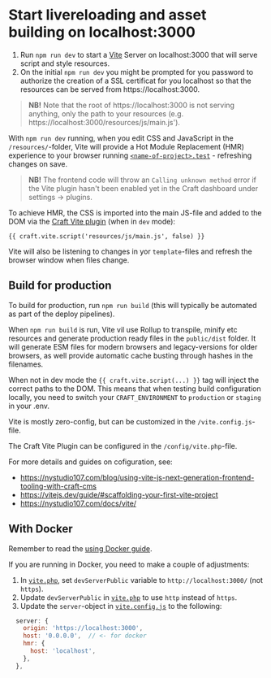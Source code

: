 # Start livereloading and asset building on localhost:3000

1. Run `npm run dev` to start a [Vite](https://vitejs.dev/) Server on localhost:3000 that will serve script and style resources.
1. On the initial `npm run dev` you might be prompted for you password to authorize the creation of a SSL certificat for you localhost so that the resources can be served from https://localhost:3000.

> **NB!** Note that the root of https://localhost:3000 is not serving anything, only the path to your resources (e.g. https://localhost:3000/resources/js/main.js').

With `npm run dev` running, when you edit CSS and JavaScript in the `/resources/`-folder, Vite will provide a Hot Module Replacement (HMR) experience to your browser running [`<name-of-project>.test`](http://<name-of-project>.test) - refreshing changes on save.

> **NB!** The frontend code will throw an `Calling unknown method` error if the Vite plugin hasn't been enabled yet in the Craft dashboard under settings -> plugins.

To achieve HMR, the CSS is imported into the main JS-file and added to the DOM via the [Craft Vite plugin](https://plugins.craftcms.com/vite) (when in `dev` mode):

```
{{ craft.vite.script('resources/js/main.js', false) }}
```

Vite will also be listening to changes in yor `template`-files and refresh the browser window when files change.

## Build for production

To build for production, run `npm run build` (this will typically be automated as part of the deploy pipelines).

When `npm run build` is run, Vite vil use Rollup to transpile, minify etc resources and generate production ready files in the `public/dist` folder. It will generate ESM files for modern browsers and legacy-versions for older browsers, as well provide automatic cache busting through hashes in the filenames.

When not in dev mode the `{{ craft.vite.script(...) }}` tag will inject the correct paths to the DOM. This means that when testing build configuration locally, you need to switch your `CRAFT_ENVIRONMENT` to `production` or `staging` in your .env.

Vite is mostly zero-config, but can be customized in the `/vite.config.js`-file.

The Craft Vite Plugin can be configured in the `/config/vite.php`-file.

For more details and guides on cofiguration, see:

- https://nystudio107.com/blog/using-vite-js-next-generation-frontend-tooling-with-craft-cms
- https://vitejs.dev/guide/#scaffolding-your-first-vite-project
- https://nystudio107.com/docs/vite/

## With Docker

Remember to read the [using Docker guide](using-docker.md).

If you are running in Docker, you need to make a couple of adjustments:

1.  In [`vite.php`](/config/vite.php), set `devServerPublic` variable to `http://localhost:3000/` (not `https`).
1. Update `devServerPublic` in [`vite.php`](/config/vite.php) to use `http` instead of `https`.
1.  Update the `server`-object in [`vite.config.js`](/vite.config.js) to the following:

```js
  server: {
    origin: 'https://localhost:3000',
    host: '0.0.0.0',  // <- for docker
    hmr: {
      host: 'localhost',
    },
  },
```
